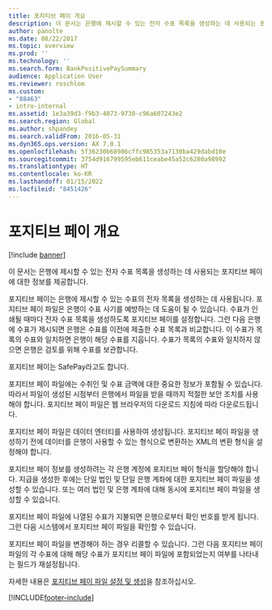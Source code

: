 ```yaml
---
title: 포지티브 페이 개요
description: 이 문서는 은행에 제시할 수 있는 전자 수표 목록을 생성하는 데 사용되는 포지티브 페이에 대한 정보를 제공합니다.
author: panolte
ms.date: 08/22/2017
ms.topic: overview
ms.prod: ''
ms.technology: ''
ms.search.form: BankPositivePaySummary
audience: Application User
ms.reviewer: roschlom
ms.custom:
- "88463"
- intro-internal
ms.assetid: 1e3a39d3-f9b3-4073-9730-c96a607243e2
ms.search.region: Global
ms.author: shpandey
ms.search.validFrom: 2016-05-31
ms.dyn365.ops.version: AX 7.0.1
ms.openlocfilehash: 5f36230b68986cffc985353a7130ba429dabd10e
ms.sourcegitcommit: 3754d916799595eb611ceabe45a52c6280a98992
ms.translationtype: HT
ms.contentlocale: ko-KR
ms.lasthandoff: 01/15/2022
ms.locfileid: "8451426"
---
```

# <a name="positive-pay-overview"></a>포지티브 페이 개요

[!include [banner](../includes/banner.md)]

이 문서는 은행에 제시할 수 있는 전자 수표 목록을 생성하는 데 사용되는 포지티브 페이에 대한 정보를 제공합니다. 

포지티브 페이는 은행에 제시할 수 있는 수표의 전자 목록을 생성하는 데 사용됩니다. 포지티브 페이 파일은 은행이 수표 사기를 예방하는 데 도움이 될 수 있습니다. 수표가 인쇄될 때마다 전자 수표 목록을 생성하도록 포지티브 페이를 설정합니다. 그런 다음 은행에 수표가 제시되면 은행은 수표를 이전에 제출한 수표 목록과 비교합니다. 이 수표가 목록의 수표와 일치하면 은행이 해당 수표를 지웁니다. 수표가 목록의 수표와 일치하지 않으면 은행은 검토를 위해 수표를 보관합니다.

포지티브 페이는 SafePay라고도 합니다. 

포지티브 페이 파일에는 수취인 및 수표 금액에 대한 중요한 정보가 포함될 수 있습니다. 따라서 파일이 생성된 시점부터 은행에서 파일을 받을 때까지 적절한 보안 조치를 사용해야 합니다. 포지티브 페이 파일은 웹 브라우저의 다운로드 지침에 따라 다운로드됩니다. 

포지티브 페이 파일은 데이터 엔터티를 사용하여 생성됩니다. 포지티브 페이 파일을 생성하기 전에 데이터를 은행이 사용할 수 있는 형식으로 변환하는 XML의 변환 형식을 설정해야 합니다. 

포지티브 페이 정보를 생성하려는 각 은행 계정에 포지티브 페이 형식을 할당해야 합니다. 지급을 생성한 후에는 단일 법인 및 단일 은행 계좌에 대한 포지티브 페이 파일을 생성할 수 있습니다. 또는 여러 법인 및 은행 계좌에 대해 동시에 포지티브 페이 파일을 생성할 수 있습니다. 

포지티브 페이 파일에 나열된 수표가 지불되면 은행으로부터 확인 번호를 받게 됩니다. 그런 다음 시스템에서 포지티브 페이 파일을 확인할 수 있습니다. 

포지티브 페이 파일을 변경해야 하는 경우 리콜할 수 있습니다. 그런 다음 포지티브 페이 파일의 각 수표에 대해 해당 수표가 포지티브 페이 파일에 포함되었는지 여부를 나타내는 필드가 재설정됩니다.

자세한 내용은 [포지티브 페이 파일 설정 및 생성](set-up-generate-positive-pay-files.md)을 참조하십시오.





[!INCLUDE[footer-include](../../includes/footer-banner.md)]